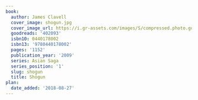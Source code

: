```yaml
---
book:
  author: James Clavell
  cover_image: shogun.jpg
  cover_image_url: https://i.gr-assets.com/images/S/compressed.photo.goodreads.com/books/1397228842l/402093._SX98_.jpg
  goodreads: '402093'
  isbn10: 0440178002
  isbn13: '9780440178002'
  pages: '1152'
  publication_year: '2009'
  series: Asian Saga
  series_position: '1'
  slug: shogun
  title: Shōgun
plan:
  date_added: '2018-08-27'
---
```

